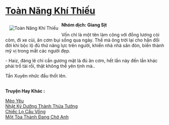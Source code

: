 <a href="https://utruyen.com/toan-nang-khi-thieu/12473/" title="Toàn Năng Khí Thiếu"><h1>Toàn Năng Khí Thiếu</h1></a><div style="display:table"><img align="right" style="float: left; padding: 10px;" src="https://utruyen.com/images/story/200x260/toan-nang-khi-thieu.jpg" alt="Toàn Năng Khí Thiếu"><b>Nhóm dịch: Giang Sịt</b><p></p>Vốn chỉ là một tên làm công với đồng lương còi cõm, đi xe cùi, ăn cơm bụi sống qua ngày. Thế mà ông trời lại cho hắn đổi đời khi bộc lộ đủ thứ năng lực trên người, khiến nhà nhà săn đón, biến thành mỹ vị trong mắt các người đẹp.<p></p>- Haiz, đáng lẽ chỉ cần gương mặt là đủ ăn cơm, hết lần này đến lần khác phải trổ tài rồi, thật không thể yên tịnh mà..<p></p>Tần Xuyên nhức đầu thốt lên.</div><p><br><b>Truyện Hay Khác :</b></p><a href="https://utruyen.com/meo-yeu/17682/" alt="Mèo Yêu">Mèo Yêu</a><br/><a href="https://www.flickr.com/photos/184340401@N07/48819237127/" alt="Nhật Ký Dưỡng Thành Thừa Tướng">Nhật Ký Dưỡng Thành Thừa Tướng</a><br/><a href="https://dammy2019.blogspot.com/2019/11/chiec-lo-cau-vong.html" alt="Chiếc Lọ Cầu Vồng">Chiếc Lọ Cầu Vồng</a><br/><a href="https://github.com/quanluxury/truyenhot/tree/master/truyenhay/15261/" alt="Một Tòa Thành Đang Chờ Anh">Một Tòa Thành Đang Chờ Anh</a><br/>
